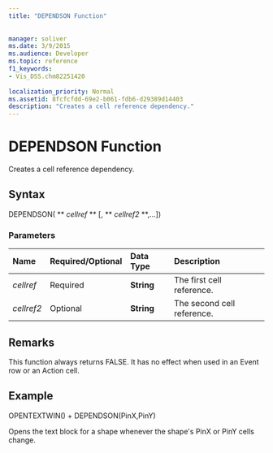 ```yaml
---
title: "DEPENDSON Function"
 
 
manager: soliver
ms.date: 3/9/2015
ms.audience: Developer
ms.topic: reference
f1_keywords:
- Vis_DSS.chm82251420
 
localization_priority: Normal
ms.assetid: 8fcfcfdd-69e2-b061-fdb6-d29389d14403
description: "Creates a cell reference dependency."
---
```


# DEPENDSON Function

Creates a cell reference dependency.
  
## Syntax

DEPENDSON( ** *cellref* ** [, ** *cellref2* **,...]) 
  
### Parameters

|**Name**|**Required/Optional**|**Data Type**|**Description**|
|:-----|:-----|:-----|:-----|
| _cellref_ <br/> |Required  <br/> |**String** <br/> |The first cell reference.  <br/> |
| _cellref2_ <br/> |Optional  <br/> |**String** <br/> |The second cell reference.  <br/> |
   
## Remarks

This function always returns FALSE. It has no effect when used in an Event row or an Action cell. 
  
## Example

OPENTEXTWIN() + DEPENDSON(PinX,PinY) 
  
Opens the text block for a shape whenever the shape's PinX or PinY cells change. 
  

